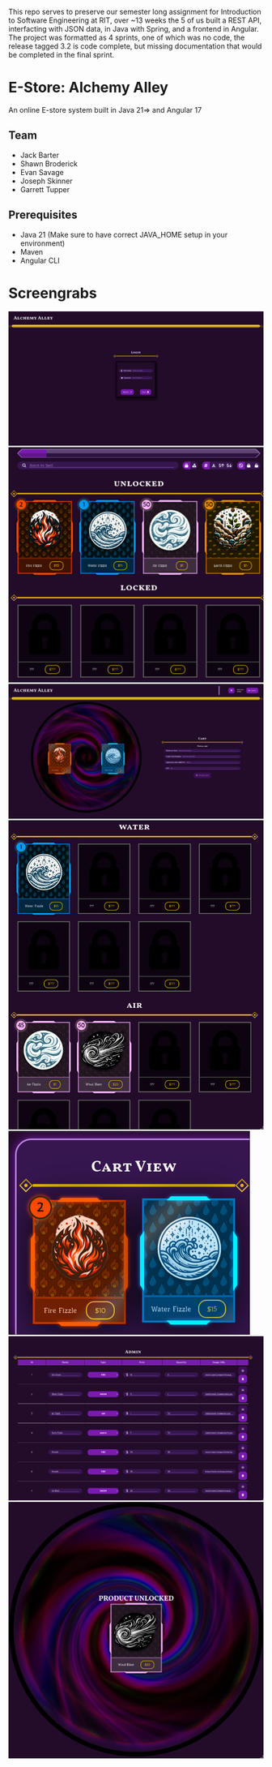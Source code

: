 This repo serves to preserve our semester long assignment for Introduction to Software Engineering at RIT, over ~13 weeks the 5 of us built a REST API, interfacting with JSON data, in Java with Spring, and a frontend in Angular. The project was formatted as 4 sprints, one of which was no code, the release tagged 3.2 is code complete, but missing documentation that would be completed in the final sprint. 

# E-Store:  Alchemy Alley

An online E-store system built in Java 21=> and Angular 17
  
## Team

- Jack Barter
- Shawn Broderick
- Evan Savage
- Joseph Skinner
- Garrett Tupper

## Prerequisites

- Java 21 (Make sure to have correct JAVA_HOME setup in your environment)
- Maven
- Angular CLI

# Screengrabs
![A screenshot of the login page for the webstore.](/alchemy_alley_login.png)
![A screenshot of the front page for the webstore.](/alchemy_alley_front_page.png)
![A screenshot of the checkout page for the webstore.](/alchemy_alley_checkout.png)
![A screenshot showing sorting by categories.](/alchemy_alley_categories.png)
![A screenshot of the cart for the webstore.](/alchemy_alley_cart.png)
![A screenshot of the admin page for the webstore.](/alchemy_alley_admin.png)
![A screenshot showing unlocking a new product in the store.](/alchemy_alley_unlock.png)
